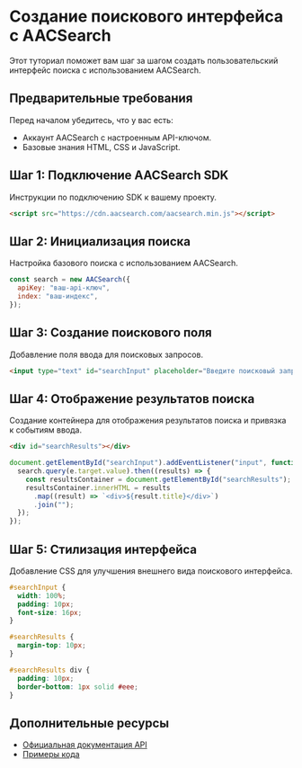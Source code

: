 # Создание поискового интерфейса с AACSearch

Этот туториал поможет вам шаг за шагом создать пользовательский интерфейс поиска с использованием AACSearch.

## Предварительные требования

Перед началом убедитесь, что у вас есть:

- Аккаунт AACSearch с настроенным API-ключом.
- Базовые знания HTML, CSS и JavaScript.

## Шаг 1: Подключение AACSearch SDK

Инструкции по подключению SDK к вашему проекту.

```html
<script src="https://cdn.aacsearch.com/aacsearch.min.js"></script>
```

## Шаг 2: Инициализация поиска

Настройка базового поиска с использованием AACSearch.

```javascript
const search = new AACSearch({
  apiKey: "ваш-api-ключ",
  index: "ваш-индекс",
});
```

## Шаг 3: Создание поискового поля

Добавление поля ввода для поисковых запросов.

```html
<input type="text" id="searchInput" placeholder="Введите поисковый запрос..." />
```

## Шаг 4: Отображение результатов поиска

Создание контейнера для отображения результатов поиска и привязка к событиям ввода.

```html
<div id="searchResults"></div>
```

```javascript
document.getElementById("searchInput").addEventListener("input", function (e) {
  search.query(e.target.value).then((results) => {
    const resultsContainer = document.getElementById("searchResults");
    resultsContainer.innerHTML = results
      .map((result) => `<div>${result.title}</div>`)
      .join("");
  });
});
```

## Шаг 5: Стилизация интерфейса

Добавление CSS для улучшения внешнего вида поискового интерфейса.

```css
#searchInput {
  width: 100%;
  padding: 10px;
  font-size: 16px;
}

#searchResults {
  margin-top: 10px;
}

#searchResults div {
  padding: 10px;
  border-bottom: 1px solid #eee;
}
```

## Дополнительные ресурсы

- [Официальная документация API](./../api/quickstart.md)
- [Примеры кода](./../examples/README.md)

